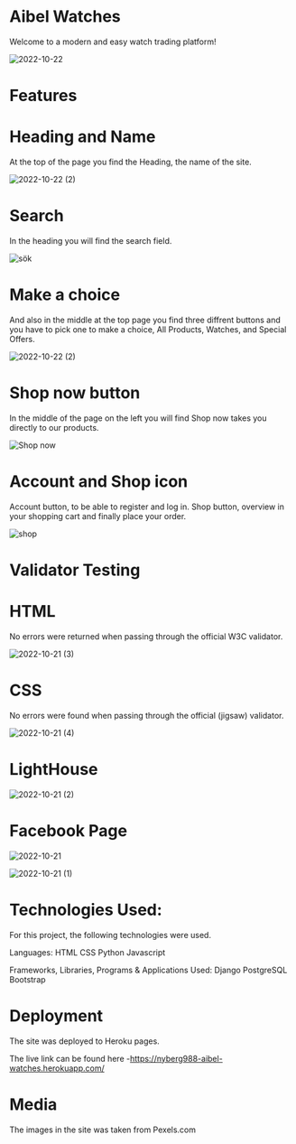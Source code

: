 # Aibel Watches

Welcome to a modern and easy watch trading platform!

![2022-10-22](https://user-images.githubusercontent.com/106691587/197316631-ade88a1b-5ea2-4d3f-bed1-bce1fa9bf491.png)

# Features
# Heading and Name
At the top of the page you find the Heading, the name of the site.

![2022-10-22 (2)](https://user-images.githubusercontent.com/106691587/197317134-b892e853-0c32-4bec-b092-61d03f5b860f.png)

# Search
In the heading you will find the search field.

![sök ](https://user-images.githubusercontent.com/106691587/197317186-74ad35b3-1fdd-41cc-b60f-4340b3743304.png)


# Make a choice
And also in the middle at the top page you find three diffrent buttons and you have to pick one to make a choice, All Products, Watches, and Special Offers.

![2022-10-22 (2)](https://user-images.githubusercontent.com/106691587/197317325-7eb46425-cd86-480a-b5af-c9835929f5d0.png)

# Shop now button
In the middle of the page on the left you will find Shop now takes you directly to our products.

![Shop now](https://user-images.githubusercontent.com/106691587/197317633-aed3bf1d-b9f5-4540-aac2-50258f512a2e.png)


# Account and Shop icon
Account button, to be able to register and log in.
Shop button, overview in your shopping cart and finally place your order.

![shop](https://user-images.githubusercontent.com/106691587/197317385-efd203b3-40f4-45fc-b590-0140f3e69600.png)


# Validator Testing
# HTML 
No errors were returned when passing through the official W3C validator.

![2022-10-21 (3)](https://user-images.githubusercontent.com/106691587/197317708-c95b104c-d8e2-4c26-9301-62a071992016.png)

# CSS  
No errors were found when passing through the official (jigsaw) validator.

![2022-10-21 (4)](https://user-images.githubusercontent.com/106691587/197317722-287112ec-2d42-46db-87d9-46e895ad2103.png)


# LightHouse

![2022-10-21 (2)](https://user-images.githubusercontent.com/106691587/197317810-0cd6cdcd-ed28-4b50-9aa9-fd6c476a6535.png)

# Facebook Page

![2022-10-21](https://user-images.githubusercontent.com/106691587/197317931-a7235c0d-04a7-4bb6-bdf1-3fc94252c69e.png)

![2022-10-21 (1)](https://user-images.githubusercontent.com/106691587/197317938-e448b2be-6790-4b05-9c0d-e349f800cd0b.png)

# Technologies Used:
For this project, the following technologies were used.

Languages:
HTML
CSS
Python
Javascript

Frameworks, Libraries, Programs & Applications Used:
Django
PostgreSQL
Bootstrap


# Deployment
The site was deployed to Heroku pages. 

The live link can be found here -https://nyberg988-aibel-watches.herokuapp.com/

# Media
The images in the site was taken from Pexels.com
